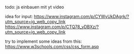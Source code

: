 todo:
js einbauen mit yt video

idea for input:
	https://www.instagram.com/p/CYWyUkDAgrk/?utm_source=ig_web_copy_link
	https://www.instagram.com/p/CTQ78_yDBXz/?utm_source=ig_web_copy_link

try to implement some ideas from this:
	https://www.w3schools.com/css/css_form.asp